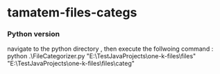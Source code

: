 # tamatem-files-categs

<h3>Python version </h3>

navigate to the python directory , then execute the follwoing command :
</BR>
 python .\FileCategorizer.py "E:\\TestJavaProjects\\one-k-files\\files" "E:\\TestJavaProjects\\one-k-files\\files\\categ"

